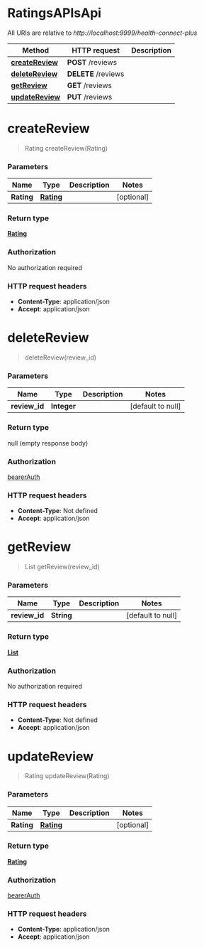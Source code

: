 # RatingsAPIsApi

All URIs are relative to *http://localhost:9999/health-connect-plus*

| Method | HTTP request | Description |
|------------- | ------------- | -------------|
| [**createReview**](RatingsAPIsApi.md#createReview) | **POST** /reviews |  |
| [**deleteReview**](RatingsAPIsApi.md#deleteReview) | **DELETE** /reviews |  |
| [**getReview**](RatingsAPIsApi.md#getReview) | **GET** /reviews |  |
| [**updateReview**](RatingsAPIsApi.md#updateReview) | **PUT** /reviews |  |


<a name="createReview"></a>
# **createReview**
> Rating createReview(Rating)



### Parameters

|Name | Type | Description  | Notes |
|------------- | ------------- | ------------- | -------------|
| **Rating** | [**Rating**](../Models/Rating.md)|  | [optional] |

### Return type

[**Rating**](../Models/Rating.md)

### Authorization

No authorization required

### HTTP request headers

- **Content-Type**: application/json
- **Accept**: application/json

<a name="deleteReview"></a>
# **deleteReview**
> deleteReview(review\_id)



### Parameters

|Name | Type | Description  | Notes |
|------------- | ------------- | ------------- | -------------|
| **review\_id** | **Integer**|  | [default to null] |

### Return type

null (empty response body)

### Authorization

[bearerAuth](../README.md#bearerAuth)

### HTTP request headers

- **Content-Type**: Not defined
- **Accept**: application/json

<a name="getReview"></a>
# **getReview**
> List getReview(review\_id)



### Parameters

|Name | Type | Description  | Notes |
|------------- | ------------- | ------------- | -------------|
| **review\_id** | **String**|  | [default to null] |

### Return type

[**List**](../Models/Rating.md)

### Authorization

No authorization required

### HTTP request headers

- **Content-Type**: Not defined
- **Accept**: application/json

<a name="updateReview"></a>
# **updateReview**
> Rating updateReview(Rating)



### Parameters

|Name | Type | Description  | Notes |
|------------- | ------------- | ------------- | -------------|
| **Rating** | [**Rating**](../Models/Rating.md)|  | [optional] |

### Return type

[**Rating**](../Models/Rating.md)

### Authorization

[bearerAuth](../README.md#bearerAuth)

### HTTP request headers

- **Content-Type**: application/json
- **Accept**: application/json

